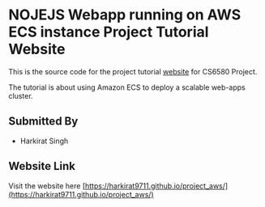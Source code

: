 # NOJEJS Webapp running on AWS ECS instance Project Tutorial Website

This is the source code for the project tutorial [website](https://harkirat9711.github.io/project_aws/) for CS6580 Project.

The tutorial is about using Amazon ECS to deploy a scalable web-apps cluster.

## Submitted By
* Harkirat Singh

## Website Link
 Visit the website here [https://harkirat9711.github.io/project_aws/](https://harkirat9711.github.io/project_aws/)
